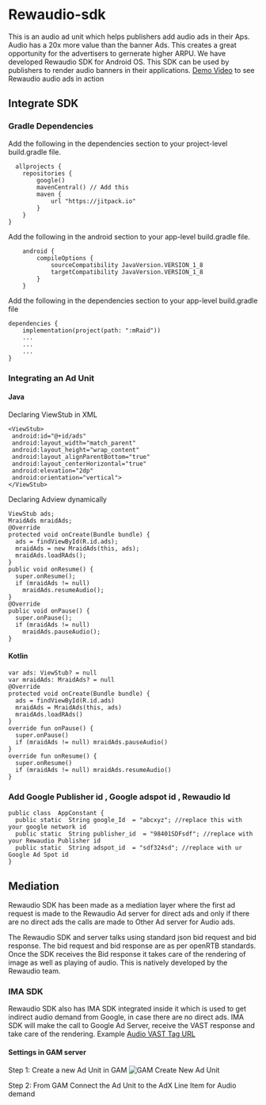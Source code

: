 # Rewaudio-sdk
This is an audio ad unit which helps publishers add audio ads in their Aps. Audio has a 20x more value than the banner Ads. This creates a great opportunity for the advertisers to gernerate higher ARPU.
We have developed Rewaudio SDK for Android OS. This SDK can be used by publishers to render audio banners in their applications. [Demo Video](https://drive.google.com/file/d/1KpltJnMTtqgzm8qsgbHYkIY5y5eK0Yb1/view) to see Rewaudio audio ads in action 
## Integrate SDK
### Gradle Dependencies
Add the following in the dependencies section to your project-level build.gradle file.
>
      allprojects {
        repositories {
            google()
            mavenCentral() // Add this
            maven {
                url "https://jitpack.io"
            }
        }
    }
 
Add the following in the android section to your app-level build.gradle file.
>
        android {
            compileOptions {
                sourceCompatibility JavaVersion.VERSION_1_8
                targetCompatibility JavaVersion.VERSION_1_8
            }
        }
 
Add the following in the dependencies section to your app-level build.gradle file 
>
    dependencies {
        implementation(project(path: ":mRaid"))
        ...
        ...
        ...
    }
 
### Integrating an Ad Unit
#### Java
Declaring ViewStub in XML

    <ViewStub>
     android:id="@+id/ads"
     android:layout_width="match_parent"
     android:layout_height="wrap_content"
     android:layout_alignParentBottom="true"
     android:layout_centerHorizontal="true"
     android:elevation="2dp"
     android:orientation="vertical">
    </ViewStub>
  
Declaring Adview dynamically

    ViewStub ads;
    MraidAds mraidAds;
    @Override
    protected void onCreate(Bundle bundle) {
      ads = findViewById(R.id.ads);
      mraidAds = new MraidAds(this, ads);
      mraidAds.loadRAds();
    }       
    public void onResume() {
      super.onResume();
      if (mraidAds != null)
        mraidAds.resumeAudio();
    }
    @Override
    public void onPause() {
      super.onPause();  
      if (mraidAds != null)
        mraidAds.pauseAudio();
    }

#### Kotlin

    var ads: ViewStub? = null
    var mraidAds: MraidAds? = null
    @Override
    protected void onCreate(Bundle bundle) {
      ads = findViewById(R.id.ads)
      mraidAds = MraidAds(this, ads)
      mraidAds.loadRAds()
    }    
    override fun onPause() {
      super.onPause()
      if (mraidAds != null) mraidAds.pauseAudio()
    }
    override fun onResume() {
      super.onResume()
      if (mraidAds != null) mraidAds.resumeAudio()
    }

### Add Google Publisher id , Google adspot id , Rewaudio Id 
    public class  AppConstant {
      public static  String google_Id  = "abcxyz"; //replace this with your google network id
      public static  String publisher_id  = "98401SDFsdf"; //replace with your Rewaudio Publisher id
      public static  String adspot_id  = "sdf324sd"; //replace with ur Google Ad Spot id
    }

## Mediation 
Rewaudio SDK has been made as a mediation layer where the first ad request is made to the Rewaudio Ad server for direct ads and only if there are no direct ads the calls are made to Other Ad server for Audio ads.

The Rewaudio SDK and server talks using standard json bid request and bid response. The bid request and bid response are as per openRTB standards. Once the SDK receives the Bid response it takes care of the rendering of image as well as playing of audio. This is natively developed by the Rewaudio team.

### IMA SDK
Rewaudio SDK also has IMA SDK integrated inside it which is used to get indirect audio demand from Google, in case there are no direct ads. IMA SDK will make the call to Google Ad Server, receive the VAST response and take care of the rendering.
Example [Audio VAST Tag URL](https://pubads.g.doubleclick.net/gampad/ads?iu=/21775744923/external/audio-preroll&ad_type=audio&sz=1x1&ciu_szs=300x250&gdfp_req=1&output=vast&unviewed_position_start=1&env=vp&impl=s&correlator=)

#### Settings in GAM server
Step 1: Create a new Ad Unit in GAM
![GAM Create New Ad Unit](https://lh4.googleusercontent.com/-6dXbnLd2IdqIb035eYBK0c80FngYiH4lqMEp4qVhReiBYHqgwqSiMlFhUqeqw3i9zA=w2400)

Step 2: From GAM Connect the Ad Unit to the AdX Line Item for Audio demand
